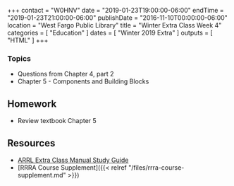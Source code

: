 +++
contact = "W0HNV"
date = "2019-01-23T19:00:00-06:00"
endTime = "2019-01-23T21:00:00-06:00"
publishDate = "2016-11-10T00:00:00-06:00"
location = "West Fargo Public Library"
title = "Winter Extra Class Week 4"
categories = [ "Education" ]
dates = [ "Winter 2019 Extra" ]
outputs = [ "HTML" ]
+++

### Topics

* Questions from Chapter 4, part 2
* Chapter 5 - Components and Building Blocks

## Homework

* Review textbook Chapter 5

## Resources

* [ARRL Extra Class Manual Study Guide](http://www.arrl.org/files/file/Extra%20Class%20License%20Manual/ECLM%2011th%20edition/ECLM%202016%20Studyguide.pdf)
* [RRRA Course Supplement]({{< relref "/files/rrra-course-supplement.md" >}})
